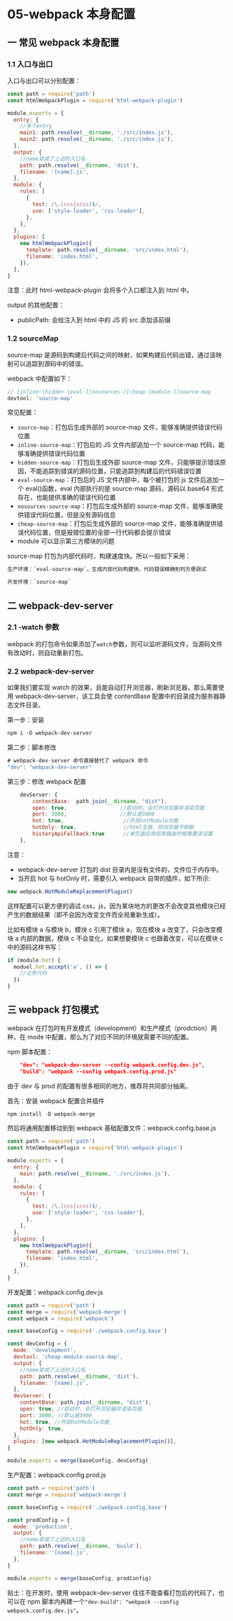 # 05-webpack 本身配置

## 一 常见 webpack 本身配置

### 1.1 入口与出口

入口与出口可以分别配置：

```js
const path = require('path')
const htmlWebpackPlugin = require('html-webpack-plugin')

module.exports = {
  entry: {
    //多个entry
    main1: path.resolve(__dirname, './src/index.js'),
    main2: path.resolve(__dirname, './src/index.js'),
  },
  output: {
    //name变成了上述的入口名
    path: path.resolve(__dirname, 'dist'),
    filename: '[name].js',
  },
  module: {
    rules: [
      {
        test: /\.(css|scss)$/,
        use: ['style-loader', 'css-loader'],
      },
    ],
  },
  plugins: [
    new htmlWebpackPlugin({
      template: path.resolve(__dirname, 'src/index.html'),
      filename: 'index.html',
    }),
  ],
}
```

注意：此时 html-webpack-plugin 会将多个入口都注入到 html 中。

output 的其他配置：

- publicPath: 会给注入到 html 中的 JS 的 src 添加该前缀

### 1.2 sourceMap

source-map 是源码到构建后代码之间的映射，如果构建后代码出错，通过该映射可以追踪到源码中的错误。

webpack 中配置如下：

```js
// [inline-|hidden-|eval-][nosources-][cheap-[module-]]source-map
devtool: 'source-map'
```

常见配置：

- `source-map`：打包后生成外部的 source-map 文件，能够准确提供错误代码位置
- `inline-source-map`：打包后的 JS 文件内部追加一个 source-map 代码，能够准确提供错误代码位置
- `hidden-source-map`：打包后生成外部 source-map 文件，只能够提示错误原因，不能追踪到错误的源码位置，只能追踪到构建后的代码错误位置
- `eval-source-map`：打包后的 JS 文件内部中，每个被打包的 js 文件后追加一个 eval()函数，eval 内部执行的是 source-map 源码，源码以 base64 形式存在，也能提供准确的错误代码位置
- `nosources-source-map`：打包后生成外部的 source-map 文件，能够准确提供错误代码位置，但是没有源码信息
- `cheap-source-map`：打包后生成外部的 source-map 文件，能够准确提供错误代码位置，但是报错位置的全部一行代码都会提示错误
- module 可以显示第三方模块的问题

source-map 打包为内部代码时，构建速度快。所以一般如下采用：

```txt
生产环境：`eval-source-map`，生成内部代码构建快，代码错误精确到列方便调试

开发环境：`source-map`
```

## 二 webpack-dev-server

### 2.1 -watch 参数

webpack 的打包命令如果添加了`watch`参数，则可以监听源码文件，当源码文件有改动时，则自动重新打包。

### 2.2 webpack-dev-server

如果我们要实现 watch 的效果，且能自动打开浏览器，刷新浏览器，那么需要使用 webpack-dev-server，该工具会使 contentBase 配置中的目录成为服务器静态文件目录。

第一步：安装

```txt
npm i -D webpack-dev-server
```

第二步：脚本修改

```js
# webpack-dev-server 命令直接替代了 webpack 命令
"dev": "webpack-dev-server"
```

第三步：修改 webpack 配置

```js
    devServer: {
        contentBase:  path.join(__dirname, "dist"),
        open: true,                 //启动时，会打开浏览器并渲染页面
        port: 3000,                 //默认是3000
        hot: true,                   //开启hotModule功能
        hotOnly: true,               //html生效，则浏览器不刷新
        historyApiFallback:true      //单页面应用启用路由时候需要该设置
    },
```

注意：

- webpack-dev-server 打包的 dist 目录内是没有文件的，文件位于内存中。
- 当开启 hot 与 hotOnly 时，需要引入 webpack 自带的插件，如下所示:

```js
new webpack.HotModuleReplacementPlugin()
```

这样配置可以更方便的调试 css，js，因为某块地方的更改不会改变其他模块已经产生的数据结果（即不会因为改变文件而全局重新生成）。

比如有模块 a 与模块 b，模块 c 引用了模块 a，现在模块 a 改变了，只会改变模块 a 内部的数据，模块 c 不会变化，如果想要模块 c 也跟着改变，可以在模块 c 中的源码这样书写：

```js
if (module.hot) {
  moduel.hot.accept('a', () => {
    //业务代码
  })
}
```

## 三 webpack 打包模式

webpack 在打包时有开发模式（development）和生产模式（prodction）两种，在 mode 中配置，那么为了对应不同的环境就需要不同的配置。

npm 脚本配置：

```json
    "dev": "webpack-dev-server --config webpack.config.dev.js",
    "build": "webpack --config webpack.config.prod.js"
```

由于 dev 与 prod 的配置有很多相同的地方，推荐将共同部分抽离。

首先：安装 webpack 配置合并插件

```js
npm install -D webpack-merge
```

然后将通用配置移动到到 webpack 基础配置文件：webpack.config.base.js

```js
const path = require('path')
const htmlWebpackPlugin = require('html-webpack-plugin')

module.exports = {
  entry: {
    main: path.resolve(__dirname, './src/index.js'),
  },
  module: {
    rules: [
      {
        test: /\.(css|scss)$/,
        use: ['style-loader', 'css-loader'],
      },
    ],
  },
  plugins: [
    new htmlWebpackPlugin({
      template: path.resolve(__dirname, 'src/index.html'),
      filename: 'index.html',
    }),
  ],
}
```

开发配置：webpack.config.dev.js

```js
const path = require('path')
const merge = require('webpack-merge')
const webpack = require('webpack')

const baseConfig = require('./webpack.config.base')

const devConfig = {
  mode: 'development',
  devtool: 'cheap-module-source-map',
  output: {
    //name变成了上述的入口名
    path: path.resolve(__dirname, 'dist'),
    filename: '[name].js',
  },
  devServer: {
    contentBase: path.join(__dirname, 'dist'),
    open: true, //启动时，会打开浏览器并渲染页面
    port: 3000, //默认是3000
    hot: true, //开启hotModule功能
    hotOnly: true,
  },
  plugins: [new webpack.HotModuleReplacementPlugin()],
}

module.exports = merge(baseConfig, devConfig)
```

生产配置：webpack.config.prod.js

```js
const path = require('path')
const merge = require('webpack-merge')

const baseConfig = require('./webpack.config.base')

const prodConfig = {
  mode: 'production',
  output: {
    //name变成了上述的入口名
    path: path.resolve(__dirname, 'build'),
    filename: '[name].js',
  },
}

module.exports = merge(baseConfig, prodConfig)
```

贴士：在开发时，使用 webpack-dev-server 往往不能查看打包后的代码了，也可以在 npm 脚本内再建一个`"dev-build": "webpack --config webpack.config.dev.js"`。
